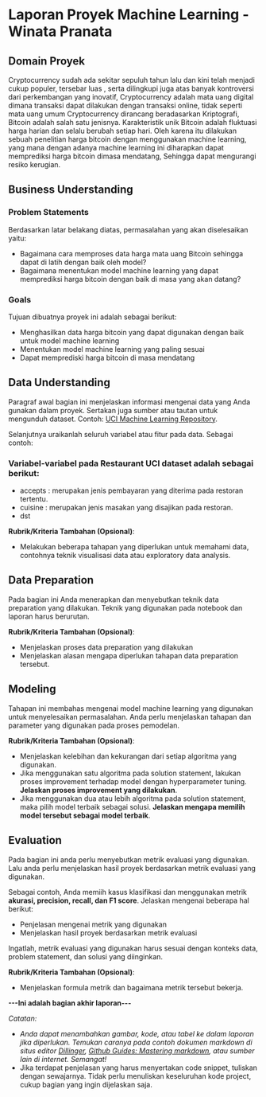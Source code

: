 # Laporan Proyek Machine Learning - Winata Pranata

## Domain Proyek
Cryptocurrency sudah ada sekitar sepuluh tahun lalu dan kini telah menjadi cukup populer, tersebar luas , serta dilingkupi juga atas banyak kontroversi dari perkembangan yang inovatif, Cryptocurrency adalah mata uang digital dimana transaksi dapat dilakukan dengan transaksi online, tidak seperti mata uang umum Cryptocurrency dirancang beradasarkan Kriptografi, Bitcoin adalah salah satu jenisnya. Karakteristik unik Bitcoin adalah fluktuasi harga harian dan selalu berubah setiap hari. Oleh karena itu dilakukan sebuah penelitian harga bitcoin dengan menggunakan machine learning, yang mana dengan adanya machine learning ini diharapkan dapat memprediksi harga bitcoin dimasa mendatang, Sehingga dapat mengurangi resiko kerugian.

## Business Understanding

### Problem Statements

Berdasarkan latar belakang diatas, permasalahan yang akan diselesaikan yaitu:
- Bagaimana cara memproses data harga mata uang Bitcoin sehingga dapat di latih dengan baik oleh model?
- Bagaimana menentukan model machine learning yang dapat memprediksi harga bitcoin dengan baik di masa yang akan datang?

### Goals

Tujuan dibuatnya proyek ini adalah sebagai berikut:
- Menghasilkan data harga bitcoin yang dapat digunakan dengan baik untuk model machine learning
- Menentukan model machine learning yang paling sesuai
- Dapat memprediski harga bitcoin di masa mendatang

## Data Understanding
Paragraf awal bagian ini menjelaskan informasi mengenai data yang Anda gunakan dalam proyek. Sertakan juga sumber atau tautan untuk mengunduh dataset. Contoh: [UCI Machine Learning Repository](https://archive.ics.uci.edu/ml/datasets/Restaurant+%26+consumer+data).

Selanjutnya uraikanlah seluruh variabel atau fitur pada data. Sebagai contoh:  

### Variabel-variabel pada Restaurant UCI dataset adalah sebagai berikut:
- accepts : merupakan jenis pembayaran yang diterima pada restoran tertentu.
- cuisine : merupakan jenis masakan yang disajikan pada restoran.
- dst

**Rubrik/Kriteria Tambahan (Opsional)**:
- Melakukan beberapa tahapan yang diperlukan untuk memahami data, contohnya teknik visualisasi data atau exploratory data analysis.

## Data Preparation
Pada bagian ini Anda menerapkan dan menyebutkan teknik data preparation yang dilakukan. Teknik yang digunakan pada notebook dan laporan harus berurutan.

**Rubrik/Kriteria Tambahan (Opsional)**: 
- Menjelaskan proses data preparation yang dilakukan
- Menjelaskan alasan mengapa diperlukan tahapan data preparation tersebut.

## Modeling
Tahapan ini membahas mengenai model machine learning yang digunakan untuk menyelesaikan permasalahan. Anda perlu menjelaskan tahapan dan parameter yang digunakan pada proses pemodelan.

**Rubrik/Kriteria Tambahan (Opsional)**: 
- Menjelaskan kelebihan dan kekurangan dari setiap algoritma yang digunakan.
- Jika menggunakan satu algoritma pada solution statement, lakukan proses improvement terhadap model dengan hyperparameter tuning. **Jelaskan proses improvement yang dilakukan**.
- Jika menggunakan dua atau lebih algoritma pada solution statement, maka pilih model terbaik sebagai solusi. **Jelaskan mengapa memilih model tersebut sebagai model terbaik**.

## Evaluation
Pada bagian ini anda perlu menyebutkan metrik evaluasi yang digunakan. Lalu anda perlu menjelaskan hasil proyek berdasarkan metrik evaluasi yang digunakan.

Sebagai contoh, Anda memiih kasus klasifikasi dan menggunakan metrik **akurasi, precision, recall, dan F1 score**. Jelaskan mengenai beberapa hal berikut:
- Penjelasan mengenai metrik yang digunakan
- Menjelaskan hasil proyek berdasarkan metrik evaluasi

Ingatlah, metrik evaluasi yang digunakan harus sesuai dengan konteks data, problem statement, dan solusi yang diinginkan.

**Rubrik/Kriteria Tambahan (Opsional)**: 
- Menjelaskan formula metrik dan bagaimana metrik tersebut bekerja.

**---Ini adalah bagian akhir laporan---**

_Catatan:_
- _Anda dapat menambahkan gambar, kode, atau tabel ke dalam laporan jika diperlukan. Temukan caranya pada contoh dokumen markdown di situs editor [Dillinger](https://dillinger.io/), [Github Guides: Mastering markdown](https://guides.github.com/features/mastering-markdown/), atau sumber lain di internet. Semangat!_
- Jika terdapat penjelasan yang harus menyertakan code snippet, tuliskan dengan sewajarnya. Tidak perlu menuliskan keseluruhan kode project, cukup bagian yang ingin dijelaskan saja.

